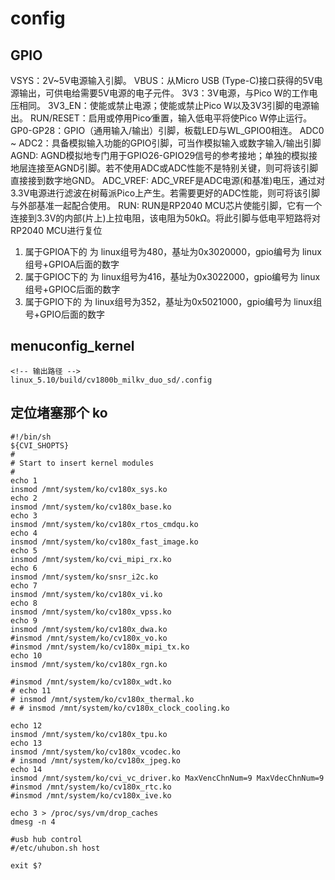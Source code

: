 # config

## GPIO
VSYS：2V~5V电源输入引脚。
VBUS：从Micro USB (Type-C)接口获得的5V电源输出，可供电给需要5V电源的电子元件。
3V3：3V电源，与Pico W的工作电压相同。
3V3_EN：使能或禁止电源；使能或禁止Pico W以及3V3引脚的电源输出。
RUN/RESET：启用或停用Pico∕重置，输入低电平将使Pico W停止运行。
GP0-GP28：GPIO（通用输入/输出）引脚，板载LED与WL_GPIO0相连。
ADC0 ~ ADC2：具备模拟输入功能的GPIO引脚，可当作模拟输入或数字输入/输出引脚
AGND: AGND模拟地专门用于GPIO26-GPIO29信号的参考接地；单独的模拟接地层连接至AGND引脚。若不使用ADC或ADC性能不是特别关键，则可将该引脚直接接到数字地GND。
ADC_VREF: ADC_VREF是ADC电源(和基准)电压，通过对3.3V电源进行滤波在树莓派Pico上产生。若需要更好的ADC性能，则可将该引脚与外部基准一起配合使用。
RUN: RUN是RP2040 MCU芯片使能引脚，它有一个连接到3.3V的内部(片上)上拉电阻，该电阻为50kΩ。将此引脚与低电平短路将对RP2040 MCU进行复位

1. 属于GPIOA下的 为 linux组号为480，基址为0x3020000，gpio编号为 linux组号+GPIOA后面的数字
2. 属于GPIOC下的 为 linux组号为416，基址为0x3022000，gpio编号为 linux组号+GPIOC后面的数字
3. 属于GPIO下的 为 linux组号为352，基址为0x5021000，gpio编号为 linux组号+GPIO后面的数字


##  menuconfig_kernel

```shell
<!-- 输出路径 -->
linux_5.10/build/cv1800b_milkv_duo_sd/.config
```


## 定位堵塞那个 ko 
```shell
#!/bin/sh
${CVI_SHOPTS}
#
# Start to insert kernel modules
#
echo 1
insmod /mnt/system/ko/cv180x_sys.ko
echo 2
insmod /mnt/system/ko/cv180x_base.ko
echo 3
insmod /mnt/system/ko/cv180x_rtos_cmdqu.ko
echo 4
insmod /mnt/system/ko/cv180x_fast_image.ko
echo 5
insmod /mnt/system/ko/cvi_mipi_rx.ko
echo 6
insmod /mnt/system/ko/snsr_i2c.ko
echo 7
insmod /mnt/system/ko/cv180x_vi.ko
echo 8
insmod /mnt/system/ko/cv180x_vpss.ko
echo 9
insmod /mnt/system/ko/cv180x_dwa.ko
#insmod /mnt/system/ko/cv180x_vo.ko
#insmod /mnt/system/ko/cv180x_mipi_tx.ko
echo 10
insmod /mnt/system/ko/cv180x_rgn.ko

#insmod /mnt/system/ko/cv180x_wdt.ko
# echo 11
# insmod /mnt/system/ko/cv180x_thermal.ko
# # insmod /mnt/system/ko/cv180x_clock_cooling.ko

echo 12
insmod /mnt/system/ko/cv180x_tpu.ko
echo 13
insmod /mnt/system/ko/cv180x_vcodec.ko
# insmod /mnt/system/ko/cv180x_jpeg.ko
echo 14
insmod /mnt/system/ko/cvi_vc_driver.ko MaxVencChnNum=9 MaxVdecChnNum=9
#insmod /mnt/system/ko/cv180x_rtc.ko
#insmod /mnt/system/ko/cv180x_ive.ko

echo 3 > /proc/sys/vm/drop_caches
dmesg -n 4

#usb hub control
#/etc/uhubon.sh host

exit $?
```
